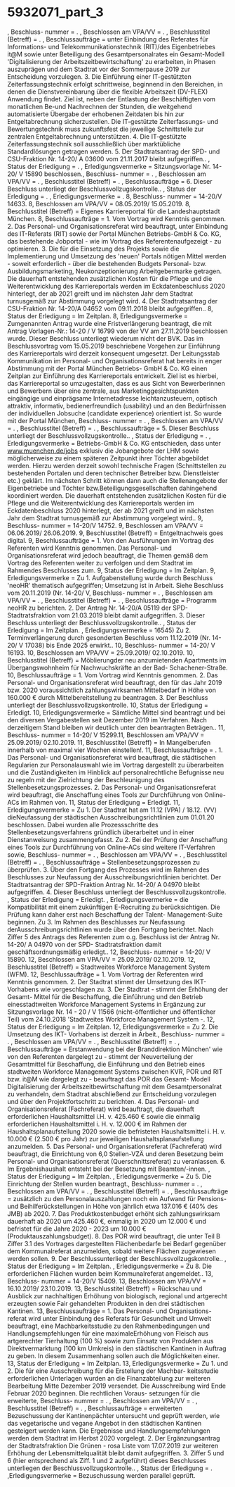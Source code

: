 # 5932071_part_3

, Beschluss- nummer = . , Beschlossen am VPA/VV = . , Beschlusstitel (Betreff) = . , Beschlussaufträge = unter Einbindung des Referates für Informations- und Telekommunikationstechnik (RIT)/des Eigenbetriebes it@M sowie unter Beteiligung des Gesamtpersonalrates ein Gesamt-Modell 'Digitalisierung der Arbeitszeitbewirtschaftung' zu erarbeiten, in Phasen auszuprägen und dem Stadtrat vor der Sommerpause 2019 zur Entscheidung vorzulegen. 3. Die Einführung einer IT-gestützten Zeiterfassungstechnik erfolgt schrittweise, beginnend in den Bereichen, in denen die Dienstvereinbarung über die flexible Arbeitszeit (DV-FLEX) Anwendung findet. Ziel ist, neben der Entlastung der Beschäftigten vom monatlichen Be-und Nachrechnen der Stunden, die weitgehend automatisierte Übergabe der erhobenen Zeitdaten bis hin zur Entgeltabrechnung sicherzustellen. Die IT-gestützte Zeiterfassungs- und Bewertungstechnik muss zukunftsfest die jeweilige Schnittstelle zur zentralen Entgeltabrechnung unterstützen. 4. Die IT-gestützte Zeiterfassungstechnik soll ausschließlich über marktübliche Standardlösungen getragen werden. 5. Der Stadtratsantrag der SPD- und CSU-Fraktion Nr. 14-20/ A 03600 vom 21.11.2017 bleibt aufgegriffen.. , Status der Erledigung = . , Erledigungsvermerke = Sitzungsvorlage Nr. 14-20/ V 15890 beschlossen., Beschluss- nummer = . , Beschlossen am VPA/VV = . , Beschlusstitel (Betreff) = . , Beschlussaufträge = 6. Dieser Beschluss unterliegt der Beschlussvollzugskontrolle.. , Status der Erledigung = . , Erledigungsvermerke = . 8, Beschluss- nummer = 14-20/V 14633. 8, Beschlossen am VPA/VV = 08.05.2019/ 15.05.2019. 8, Beschlusstitel (Betreff) = Eigenes Karriereportal für die Landeshauptstadt München. 8, Beschlussaufträge = 1. Vom Vortrag wird Kenntnis genommen. 2. Das Personal- und Organisationsreferat wird beauftragt, unter Einbindung des IT-Referats (RIT) sowie der Portal München Betriebs-GmbH & Co. KG, das bestehende Jobportal - wie im Vortrag des Referentenaufgezeigt - zu optimieren. 3. Die für die Einsetzung des Projekts sowie die Implementierung und Umsetzung des 'neuen' Portals nötigen Mittel werden - soweit erforderlich - über die bestehenden Budgets Personal- bzw. Ausbildungsmarketing, Neukonzeptionierung Arbeitgebermarke getragen. Die dauerhaft entstehenden zusätzlichen Kosten für die Pflege und die Weiterentwicklung des Karriereportals werden im Eckdatenbeschluss 2020 hinterlegt, der ab 2021 greift und im nächsten Jahr dem Stadtrat turnusgemäß zur Abstimmung vorgelegt wird. 4. Der Stadtratsantrag der CSU-Fraktion Nr. 14-20/A 04652 vom 09.11.2018 bleibt aufgegriffen.. 8, Status der Erledigung = Im Zeitplan. 8, Erledigungsvermerke = Zumgenannten Antrag wurde eine Fristverlängerung beantragt, die mit Antrag Vorlagen-Nr.: 14-20 / V 16799 von der VV am 27.11.2019 beschlossen wurde. Dieser Beschluss unterliegt wiederum nicht der BVK. Das im Beschlussvortrag vom 15.05.2019 beschriebene Vorgehen zur Einführung des Karriereportals wird derzeit konsequent umgesetzt. Der Leitungsstab Kommunikation im Personal- und Organisationsreferat hat bereits in enger Abstimmung mit der Portal München Betriebs- GmbH & Co. KG einen Zeitplan zur Einführung des Karriereportals entwickelt. Ziel ist es hierbei, das Karriereportal so umzugestalten, dass es aus Sicht von Bewerberinnen und Bewerbern über eine zentrale, aus Marketinggesichtspunkten eingängige und einprägsame Internetadresse leichtanzusteuern, optisch attraktiv, informativ, bedienerfreundlich (usability) und an den Bedürfnissen der individuellen Jobsuche (candidate experience) orientiert ist. So wurde mit der Portal München, Beschluss- nummer = . , Beschlossen am VPA/VV = . , Beschlusstitel (Betreff) = . , Beschlussaufträge = 5. Dieser Beschluss unterliegt der Beschlussvollzugskontrolle.. , Status der Erledigung = . , Erledigungsvermerke = Betriebs-GmbH & Co. KG entschieden, dass unter www.muenchen.de/jobs exklusiv die Jobangebote der LHM sowie möglicherweise zu einem späteren Zeitpunkt ihrer Töchter abgebildet werden. Hierzu werden derzeit sowohl technische Fragen (Schnittstellen zu bestehenden Portalen und deren technischer Betreiber bzw. Dienstleister etc.) geklärt. Im nächsten Schritt können dann auch die Stellenangebote der Eigenbetriebe und Töchter bzw.Beteiligungsgesellschaften dahingehend koordiniert werden. Die dauerhaft entstehenden zusätzlichen Kosten für die Pflege und die Weiterentwicklung des Karriereportals werden im Eckdatenbeschluss 2020 hinterlegt, der ab 2021 greift und im nächsten Jahr dem Stadtrat turnusgemäß zur Abstimmung vorgelegt wird.. 9, Beschluss- nummer = 14-20/V 14752. 9, Beschlossen am VPA/VV = 06.06.2019/ 26.06.2019. 9, Beschlusstitel (Betreff) = Entgeltnachweis goes digital. 9, Beschlussaufträge = 1. Von den Ausführungen im Vortrag des Referenten wird Kenntnis genommen. Das Personal- und Organisationsreferat wird jedoch beauftragt, die Themen gemäß dem Vortrag des Referenten weiter zu verfolgen und dem Stadtrat im Rahmendes Beschlusses zum. 9, Status der Erledigung = Im Zeitplan. 9, Erledigungsvermerke = Zu 1. Aufgabenstellung wurde durch Beschluss 'neoHR' thematisch aufgegriffen; Umsetzung ist in Arbeit. Siehe Beschluss vom 20.11.2019 (Nr. 14-20/ V, Beschluss- nummer = . , Beschlossen am VPA/VV = . , Beschlusstitel (Betreff) = . , Beschlussaufträge = Programm neoHR zu berichten. 2. Der Antrag Nr. 14-20/A 05119 der SPD-Stadtratsfraktion vom 21.03.2019 bleibt damit aufgegriffen. 3. Dieser Beschluss unterliegt der Beschlussvollzugskontrolle.. , Status der Erledigung = Im Zeitplan. , Erledigungsvermerke = 16545) Zu 2. Terminverlängerung durch gesonderten Beschluss vom 11.12.2019 (Nr. 14-20/ V 17038) bis Ende 2025 erwirkt.. 10, Beschluss- nummer = 14-20/ V 16193. 10, Beschlossen am VPA/VV = 25.09.2019/ 02.10.2019. 10, Beschlusstitel (Betreff) = Möblierungder neu anzumietenden Apartments im Übergangswohnheim für Nachwuchskräfte an der Bad- Schachener-Straße. 10, Beschlussaufträge = 1. Vom Vortrag wird Kenntnis genommen. 2. Das Personal- und Organisationsreferat wird beauftragt, den für das Jahr 2019 bzw. 2020 voraussichtlich zahlungswirksamen Mittelbedarf in Höhe von 160.000 € durch Mittelbereitstellung zu beantragen. 3. Der Beschluss unterliegt der Beschlussvollzugskontrolle. 10, Status der Erledigung = Erledigt. 10, Erledigungsvermerke = Sämtliche Mittel sind beantragt und bei den diversen Vergabestellen seit Dezember 2019 im Verfahren. Nach derzeitigem Stand bleiben wir deutlich unter den beantragten Beträgen.. 11, Beschluss- nummer = 14-20/ V 15299.11, Beschlossen am VPA/VV = 25.09.2019/ 02.10.2019. 11, Beschlusstitel (Betreff) = In Mangelberufen innerhalb von maximal vier Wochen einstellen!. 11, Beschlussaufträge = . 1. Das Personal- und Organisationsreferat wird beauftragt, die städtischen Regularien zur Personalauswahl wie im Vortrag dargestellt zu überarbeiten und die Zuständigkeiten im Hinblick auf personalrechtliche Befugnisse neu zu regeln mit der Zielrichtung der Beschleunigung des Stellenbesetzungsprozesses. 2. Das Personal- und Organisationsreferat wird beauftragt, die Anschaffung eines Tools zur Durchführung von Online-ACs im Rahmen von. 11, Status der Erledigung = Erledigt. 11, Erledigungsvermerke = Zu 1. Der Stadtrat hat am 11.12 (VPA) / 18.12. (VV) dieNeufassung der städtischen Ausschreibungsrichtlinien zum 01.01.20 beschlossen. Dabei wurden alle Prozessschritte des Stellenbesetzungsverfahrens gründlich überarbeitet und in einer Dienstanweisung zusammengefasst. Zu 2. Bei der Prüfung der Anschaffung eines Tools zur Durchführung von Online-ACs sind weitere IT-Verfahren sowie, Beschluss- nummer = . , Beschlossen am VPA/VV = . , Beschlusstitel (Betreff) = . , Beschlussaufträge = Stellenbesetzungsprozessen zu überprüfen. 3. Über den Fortgang des Prozesses wird im Rahmen des Beschlusses zur Neufassung der Ausschreibungsrichtlinien berichtet. Der Stadtratsantrag der SPD-Fraktion Antrag Nr. 14-20/ A 04970 bleibt aufgegriffen. 4. Dieser Beschluss unterliegt der Beschlussvollzugskontrolle. , Status der Erledigung = Erledigt. , Erledigungsvermerke = die Kompatibilität mit einem zukünftigen E-Recruiting zu berücksichtigen. Die Prüfung kann daher erst nach Beschaffung der Talent- Management-Suite beginnen. Zu 3. Im Rahmen des Beschlusses zur Neufassung derAusschreibungsrichtlinien wurde über den Fortgang berichtet. Nach Ziffer 5 des Antrags des Referenten zum o.g. Beschluss ist der Antrag Nr. 14-20/ A 04970 von der SPD- Stadtratsfraktion damit geschäftsordnungsmäßig erledigt.. 12, Beschluss- nummer = 14-20/ V 15890. 12, Beschlossen am VPA/VV = 25.09.2019/ 02.10.2019. 12, Beschlusstitel (Betreff) = Stadtweites Workforce Management System (WFM). 12, Beschlussaufträge = 1. Vom Vortrag der Referenten wird Kenntnis genommen. 2. Der Stadtrat stimmt der Umsetzung des IKT-Vorhabens wie vorgeschlagen zu. 3. Der Stadtrat - stimmt der Erhöhung der Gesamt- Mittel für die Beschaffung, die Einführung und den Betrieb einesstadtweiten Workforce Management Systems in Ergänzung zur Sitzungsvorlage Nr. 14 - 20 / V 11566 (nicht-öffentlicher und öffentlicher Teil) vom 24.10.2018 'Stadtweites Workforce Management System -. 12, Status der Erledigung = Im Zeitplan. 12, Erledigungsvermerke = Zu 2. Die Umsetzung des IKT- Vorhabens ist derzeit in Arbeit., Beschluss- nummer = . , Beschlossen am VPA/VV = . , Beschlusstitel (Betreff) = . , Beschlussaufträge = Erstanwendung bei der Branddirektion München' wie von den Referenten dargelegt zu - stimmt der Neuverteilung der Gesamtmittel für Beschaffung, die Einführung und den Betrieb eines stadtweiten Workforce Management Systems zwischen KVR, POR und RIT bzw. it@M wie dargelegt zu - beauftragt das POR das Gesamt- Modell Digitalisierung der Arbeitszeitbewirtschaftung mit dem Gesamtpersonalrat zu verhandeln, dem Stadtrat abschließend zur Entscheidung vorzulegen und über den Projektfortschritt zu berichten. 4. Das Personal- und Organisationsreferat (Fachreferat) wird beauftragt, die dauerhaft erforderlichen Haushaltsmittel i.H. v. 425.460 € sowie die einmalig erforderlichen Haushaltsmittel i. H. v. 12.000 € im Rahmen der Haushaltsplanaufstellung 2020 sowie die befristeten Haushaltsmittel i. H. v. 10.000 € (2.500 € pro Jahr) zur jeweiligen Haushaltsplanaufstellung anzumelden. 5. Das Personal- und Organisationsreferat (Fachreferat) wird beauftragt, die Einrichtung von 6,0 Stellen-VZÄ und deren Besetzung beim Personal- und Organisationsreferat (Querschnittsreferat) zu veranlassen. 6. Im Ergebnishaushalt entsteht bei der Besetzung mit Beamten/-innen. , Status der Erledigung = Im Zeitplan. , Erledigungsvermerke = Zu 5. Die Einrichtung der Stellen wurden beantragt., Beschluss- nummer = . , Beschlossen am VPA/VV = . , Beschlusstitel (Betreff) = . , Beschlussaufträge = zusätzlich zu den Personalauszahlungen noch ein Aufwand für Pensions- und Beihilferückstellungen in Höhe von jährlich etwa 137.016 € (40% des JMB) ab 2020. 7. Das Produktkostenbudget erhöht sich zahlungswirksam dauerhaft ab 2020 um 425.460 €, einmalig in 2020 um 12.000 € und befristet für die Jahre 2020 - 2023 um 10.000 € (Produktauszahlungsbudget). 8. Das POR wird beauftragt, die unter Teil B Ziffer 3.1 des Vortrages dargestellten Flächenbedarfe bei Bedarf gegenüber dem Kommunalreferat anzumelden, sobald weitere Flächen zugewiesen werden sollen. 9. Der Beschlussunterliegt der Beschlussvollzugskontrolle.. , Status der Erledigung = Im Zeitplan. , Erledigungsvermerke = Zu 8. Die erforderlichen Flächen wurden beim Kommunalreferat angemeldet.. 13, Beschluss- nummer = 14-20/V 15409. 13, Beschlossen am VPA/VV = 16.10.2019/ 23.10.2019. 13, Beschlusstitel (Betreff) = Rückschau und Ausblick zur nachhaltigen Erhöhung von biologisch, regional und artgerecht erzeugten sowie Fair gehandelten Produkten in den drei städtischen Kantinen. 13, Beschlussaufträge = 1. Das Personal- und Organisations- referat wird unter Einbindung des Referats für Gesundheit und Umwelt beauftragt, eine Machbarkeitsstudie zu den Rahmenbedingungen und Handlungsempfehlungen für eine maximaleErhöhung von Fleisch aus artgerechter Tierhaltung (100 %) sowie zum Einsatz von Produkten aus Direktvermarktung (100 km Umkreis) in den städtischen Kantinen in Auftrag zu geben. In diesem Zusammenhang sollen auch die Möglichkeiten einer. 13, Status der Erledigung = Im Zeitplan. 13, Erledigungsvermerke = Zu 1. und 2. Die für eine Ausschreibung für die Erstellung der Machbar- keitsstudie erforderlichen Unterlagen wurden an die Finanzabteilung zur weiteren Bearbeitung Mitte Dezember 2019 versendet. Die Ausschreibung wird Ende Februar 2020 beginnen. Die rechtlichen Voraus- setzungen für die erweiterte, Beschluss- nummer = . , Beschlossen am VPA/VV = . , Beschlusstitel (Betreff) = . , Beschlussaufträge = erweiterten Bezuschussung der Kantinenpächter untersucht und geprüft werden, wie das vegetarische und vegane Angebot in den städtischen Kantinen gesteigert werden kann. Die Ergebnisse und Handlungsempfehlungen werden dem Stadtrat im Herbst 2020 vorgelegt. 2. Der Ergänzungsantrag der Stadtratsfraktion Die Grünen - rosa Liste vom 17.07.2019 zur weiteren Erhöhung der Lebensmittelqualität bleibt damit aufgegriffen. 3. Ziffer 5 und 6 (hier entsprechend als Ziff. 1 und 2 aufgeführt) dieses Beschlusses unterliegen der Beschlussvollzugskontrolle.. , Status der Erledigung = . ,Erledigungsvermerke = Bezuschussung werden parallel geprüft.